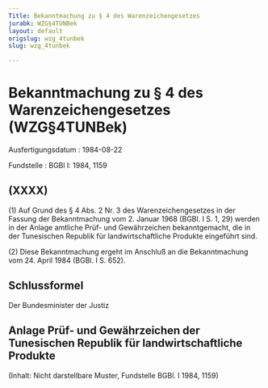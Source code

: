 ```yaml
---
Title: Bekanntmachung zu § 4 des Warenzeichengesetzes
jurabk: WZG§4TUNBek
layout: default
origslug: wzg_4tunbek
slug: wzg_4tunbek

---
```


# Bekanntmachung zu § 4 des Warenzeichengesetzes (WZG§4TUNBek)

Ausfertigungsdatum
:   1984-08-22

Fundstelle
:   BGBl I: 1984, 1159

## (XXXX)

(1) Auf Grund des § 4 Abs. 2 Nr. 3 des Warenzeichengesetzes in der
Fassung der Bekanntmachung vom 2. Januar 1968 (BGBl. I S. 1, 29)
werden in der Anlage amtliche Prüf- und Gewährzeichen bekanntgemacht,
die in der Tunesischen Republik für landwirtschaftliche Produkte
eingeführt sind.

(2) Diese Bekanntmachung ergeht im Anschluß an die Bekanntmachung vom
24\. April 1984 (BGBl. I S. 652).

## Schlussformel

Der Bundesminister der Justiz

## Anlage Prüf- und Gewährzeichen der Tunesischen Republik für landwirtschaftliche Produkte

(Inhalt: Nicht darstellbare Muster,
Fundstelle BGBl. I 1984, 1159)

